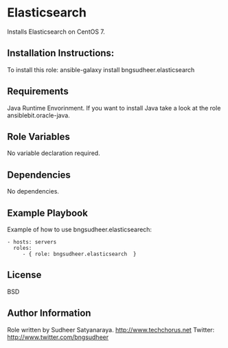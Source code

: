 Elasticsearch
=========
Installs Elasticsearch on CentOS 7.

Installation Instructions:
------------

To install this role:
ansible-galaxy install bngsudheer.elasticsearch

Requirements
------------

Java Runtime Envorinment. If you want to install Java take a look at the role ansiblebit.oracle-java.

Role Variables
--------------

No variable declaration required.

Dependencies
------------

No dependencies.

Example Playbook
----------------

Example of how to use bngsudheer.elasticsearech:

    - hosts: servers
      roles:
         - { role: bngsudheer.elasticsearch  }

License
-------

BSD

Author Information
------------------
Role written by Sudheer Satyanaraya. http://www.techchorus.net
Twitter: http://www.twitter.com/bngsudheer

